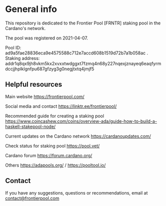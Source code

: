# General info

This repository is dedicated to the Frontier Pool [FRNTR] staking pool in the Cardano's network.

The pool was registered on 2021-04-07.

Pool ID: ad9a5fae28836eca9e4575588c712e7accd608b1519d72b7a1b058ac .
Staking address: addr1q8qx9jh8vkm5kx2xvxxtwdggxt7fzmq4n68y227nqexjznayeq6eaqfyrmdccjjhplklgnfpu687gfzyg3g0negjtxtq4jmjf5

## Helpful resources

Main website
https://frontierpool.com/

Social media and contact
https://linktr.ee/frontierpool/

Recommended guide for creating a staking pool
https://www.coincashew.com/coins/overview-ada/guide-how-to-build-a-haskell-stakepool-node/

Current updates on the Cardano network
https://cardanoupdates.com/

Check status for staking pool
https://pool.vet/

Cardano forum
https://forum.cardano.org/

Others
https://adapools.org/ /
https://pooltool.io/

## Contact
If you have any suggestions, questions or recommendations, email at contact@frontierpool.com
